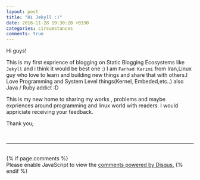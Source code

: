 ```yaml
---
layout: post
title: "Hi Jekyll :)"
date: 2016-11-28 19:30:20 +0330
categories: circumstances
comments: true
---
```

Hi guys!

This is my first exprience of blogging on Static Blogging Ecosystems like `Jekyll` and i think it would be best one :)
I am `Farhad Karimi` from Iran,Linux guy who love to learn and building new things and share that with others.I Love Programming 
and System Level things(Kernel, Embeded,etc..) also Java / Ruby addict :D

This is my new home to sharing my works , problems and maybe expriences around programming and linux world with readers.
I would appriciate receiving your feedback.

Thank you;

<br />
<hr>
<br />
{% if page.comments %}
<div id="disqus_thread"></div>
<script>

/**
*  RECOMMENDED CONFIGURATION VARIABLES: EDIT AND UNCOMMENT THE SECTION BELOW TO INSERT DYNAMIC VALUES FROM YOUR PLATFORM OR CMS.
*  LEARN WHY DEFINING THESE VARIABLES IS IMPORTANT: https://disqus.com/admin/universalcode/#configuration-variables*/
/*
var disqus_config = function () {
this.page.url = PAGE_URL;  // Replace PAGE_URL with your page's canonical URL variable
this.page.identifier = PAGE_IDENTIFIER; // Replace PAGE_IDENTIFIER with your page's unique identifier variable
};
*/
(function() { // DON'T EDIT BELOW THIS LINE
var d = document, s = d.createElement('script');
s.src = '//lin0x-ir.disqus.com/embed.js';
s.setAttribute('data-timestamp', +new Date());
(d.head || d.body).appendChild(s);
})();
</script>
<noscript>Please enable JavaScript to view the <a href="https://disqus.com/?ref_noscript">comments powered by Disqus.</a></noscript>
{% endif %}